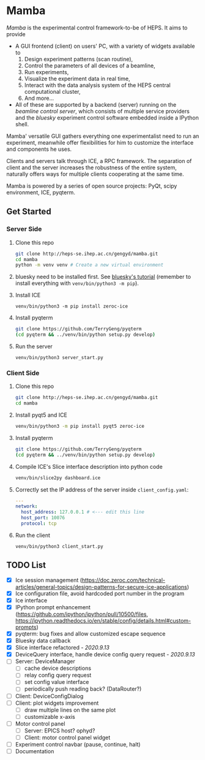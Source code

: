 # Mamba

_Mamba_ is the experimental control framework-to-be of HEPS. It aims to provide

-  A GUI frontend (client) on users' PC, with a variety of widgets available to 
    1. Design experiment patterns (scan routine),
    2. Control the parameters of all devices of a beamline,
    3. Run experiments,
    4. Visualize the experiment data in real time,
    5. Interact with the data analysis system of the HEPS central computational cluster,
    6. And more...
-  All of these are supported by a backend (server) running on the _beamline control server_, which consists of multiple service providers and the _bluesky_ experiment control software embedded inside a IPython shell.

Mamba' versatile GUI gathers everything one experimentalist need to run an experiment, meanwhile offer flexibilities for him to customize the interface and components he uses.

Clients and servers talk through ICE, a RPC framework. The separation of client and the server increases the robustness of the entire system, naturally offers ways for multiple clients cooperating at the same time.

Mamba is powered by a series of open source projects: PyQt, scipy environment, ICE, pyqterm.

## Get Started

### Server Side

1. Clone this repo

      ```bash
   git clone http://heps-se.ihep.ac.cn/gengyd/mamba.git
   cd mamba
   python -m venv venv # Create a new virtual environment
      ```

2. bluesky need to be installed first. See [bluesky's tutorial](https://blueskyproject.io/bluesky/tutorial.html) (remember to install everything with `venv/bin/python3 -m pip`).

3. Install ICE

   ```
   venv/bin/python3 -m pip install zeroc-ice
   ```

4. Install pyqterm

      ```bash
   git clone https://github.com/TerryGeng/pyqterm
   (cd pyqterm && ../venv/bin/python setup.py develop)
      ```

5. Run the server

   ```
   venv/bin/python3 server_start.py
   ```

   

### Client Side

1. Clone this repo

   ```bash
   git clone http://heps-se.ihep.ac.cn/gengyd/mamba.git
   cd mamba
   ```

2. Install pyqt5 and ICE

   ```bash
   venv/bin/python3 -m pip install pyqt5 zeroc-ice
   ```

3. Install pyqterm

   ```bash
   git clone https://github.com/TerryGeng/pyqterm
   (cd pyqterm && ../venv/bin/python setup.py develop)
   ```

4. Compile ICE's Slice interface description into python code

   ```bash
   venv/bin/slice2py dashboard.ice
   ```

5. Correctly set the IP address of the server inside `client_config.yaml`:

   ```yaml
   ---
   network:
     host_address: 127.0.0.1 # <--- edit this line
     host_port: 10076
     protocol: tcp
   
   ```

6. Run the client

   ```
   venv/bin/python3 client_start.py
   ```

   


## TODO List

- [x] Ice session management (https://doc.zeroc.com/technical-articles/general-topics/design-patterns-for-secure-ice-applications)
- [x] Ice configuration file, avoid hardcoded port number in the program
- [x] Ice interface
- [x] IPython prompt enhancement (https://github.com/ipython/ipython/pull/10500/files, https://ipython.readthedocs.io/en/stable/config/details.html#custom-prompts)
- [x] pyqterm: bug fixes and allow customized escape sequence
- [x] Bluesky data callback
- [x] Slice interface refactored - _2020.9.13_
- [x] DeviceQuery interface, handle device config query request - _2020.9.13_
- [ ] Server: DeviceManager
  - [ ] cache device descriptions
  - [ ] relay config query request
  - [ ] set config value interface
  - [ ] periodically push reading back? (DataRouter?)
- [ ] Client: DeviceConfigDialog
- [ ] Client: plot widgets improvement
  - [ ] draw multiple lines on the same plot
  - [ ] customizable x-axis
- [ ] Motor control panel
  - [ ] Server: EPICS host? ophyd?
  - [ ] Client: motor control panel widget
- [ ] Experiment control navbar (pause, continue, halt)
- [ ] Documentation
